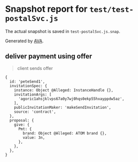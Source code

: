 # Snapshot report for `test/test-postalSvc.js`

The actual snapshot is saved in `test-postalSvc.js.snap`.

Generated by [AVA](https://avajs.dev).

## deliver payment using offer

> client sends offer

    {
      id: 'peteSend1',
      invitationSpec: {
        instance: Object @Alleged: InstanceHandle {},
        invitationArgs: [
          'agoric1ahsjklvps67a0y7wj0hqs0ekp55hxayppdw5az',
        ],
        publicInvitationMaker: 'makeSendInvitation',
        source: 'contract',
      },
      proposal: {
        give: {
          Pmt: {
            brand: Object @Alleged: ATOM brand {},
            value: 3n,
          },
        },
      },
    }
